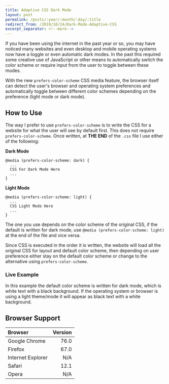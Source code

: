```yaml
---
title: Adaptive CSS Dark Mode
layout: post
permalink: /posts/:year/:month/:day/:title
redirect_from: /2019/10/24/Dark-Mode-Adaptive-CSS
excerpt_separator: <!--more-->
---
```


If you have been using the internet in the past year or so, you may have noticed many websites and even desktop and mobile operating systems now have a toggle or even automatic dark modes. In the past this required some creative use of JavaScript or other means to automatically switch the color scheme or require input from the user to toggle between these modes. 

With the new `prefers-color-scheme` CSS media feature, the browser itself can detect the user's browser and operating system preferences and automatically toggle between different color schemes depending on the preference (light mode or dark mode).

<!--more-->

## How to Use
The way I prefer to use `prefers-color-scheme` is to write the CSS for a website for what the user will see by default first. This does not require `prefers-color-scheme`. Once written, at **THE END** of the `.css` file I use either of the following:

**Dark Mode**
```
@media (prefers-color-scheme: dark) {
  ...
  CSS For Dark Mode Here
  ...
}
```

**Light Mode**
```
@media (prefers-color-scheme: light) {
  ...
  CSS Light Mode Here
  ...
}
```

The one you use depends on the color scheme of the original CSS, if the default is written for dark mode, use `@media (prefers-color-scheme: light)` at the end of the file and vice versa.

Since CSS is executed in the order it is written, the website will load all the original CSS for layout and default color scheme, then depending on user preference either stay on the default color scheme or change to the alternative using `prefers-color-scheme`.

### Live Example
In this example the default color scheme is written for dark mode, which is white text with a black background. If the operating system or browser is using a light theme/mode it will appear as black text with a white background.

<script async src="//jsfiddle.net/AnthonyVadala/2em8d69f/embed/html,css,result/"></script>


## Browser Support

| Browser           | Version       |
| :-------------    | -------------:|
| Google Chrome     | 76.0          |
| Firefox           | 67.0          |
| Internet Explorer | N/A           |
| Safari            | 12.1          |
| Opera             | N/A           |